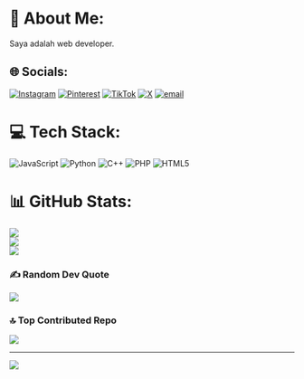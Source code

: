 # 💫 About Me:
Saya adalah web developer.


## 🌐 Socials:
[![Instagram](https://img.shields.io/badge/Instagram-%23E4405F.svg?logo=Instagram&logoColor=white)](https://instagram.com/https://www.instagram.com/ndimmqt_?igsh=eXBpMnozM2RnZWpm) [![Pinterest](https://img.shields.io/badge/Pinterest-%23E60023.svg?logo=Pinterest&logoColor=white)](https://pinterest.com/https://pin.it/4o5Opj8EP) [![TikTok](https://img.shields.io/badge/TikTok-%23000000.svg?logo=TikTok&logoColor=white)](https://tiktok.com/@https://www.tiktok.com/@ndimmqt_?is_from_webapp=1&sender_device=pc) [![X](https://img.shields.io/badge/X-black.svg?logo=X&logoColor=white)](https://x.com/https://x.com/Ndimmqt_?t=oHC5B8IjF9S3p2VXX8ZESg&s=09) [![email](https://img.shields.io/badge/Email-D14836?logo=gmail&logoColor=white)](mailto:dimaszakayev@gmail.com) 

# 💻 Tech Stack:
![JavaScript](https://img.shields.io/badge/javascript-%23323330.svg?style=for-the-badge&logo=javascript&logoColor=%23F7DF1E) ![Python](https://img.shields.io/badge/python-3670A0?style=for-the-badge&logo=python&logoColor=ffdd54) ![C++](https://img.shields.io/badge/c++-%2300599C.svg?style=for-the-badge&logo=c%2B%2B&logoColor=white) ![PHP](https://img.shields.io/badge/php-%23777BB4.svg?style=for-the-badge&logo=php&logoColor=white) ![HTML5](https://img.shields.io/badge/html5-%23E34F26.svg?style=for-the-badge&logo=html5&logoColor=white)
# 📊 GitHub Stats:
![](https://github-readme-stats.vercel.app/api?username=Ndimm&theme=radical&hide_border=true&include_all_commits=true&count_private=false)<br/>
![](https://nirzak-streak-stats.vercel.app/?user=Ndimm&theme=radical&hide_border=true)<br/>
![](https://github-readme-stats.vercel.app/api/top-langs/?username=Ndimm&theme=radical&hide_border=true&include_all_commits=true&count_private=false&layout=compact)

### ✍️ Random Dev Quote
![](https://quotes-github-readme.vercel.app/api?type=horizontal&theme=radical)

### 🔝 Top Contributed Repo
![](https://github-contributor-stats.vercel.app/api?username=Ndimm&limit=5&theme=radical&combine_all_yearly_contributions=true)

---
[![](https://visitcount.itsvg.in/api?id=Ndimm&icon=2&color=0)](https://visitcount.itsvg.in)

<!-- Proudly created with GPRM ( https://gprm.itsvg.in ) --> 
